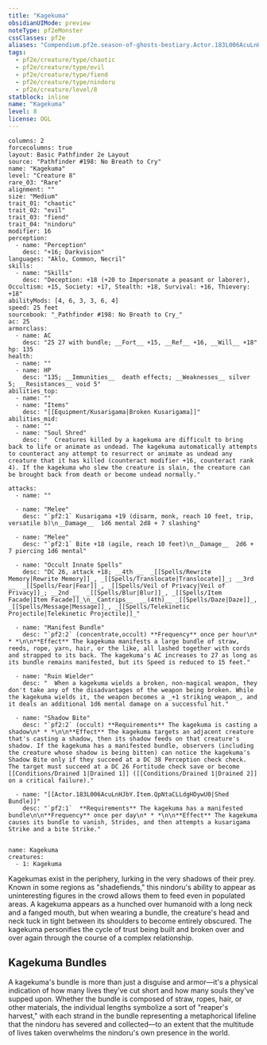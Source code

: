 ```yaml
---
title: "Kagekuma"
obsidianUIMode: preview
noteType: pf2eMonster
cssClasses: pf2e
aliases: "Compendium.pf2e.season-of-ghosts-bestiary.Actor.183L006AcuLnHJbY" 
tags:
  - pf2e/creature/type/chaotic
  - pf2e/creature/type/evil
  - pf2e/creature/type/fiend
  - pf2e/creature/type/nindoru
  - pf2e/creature/level/8
statblock: inline
name: "Kagekuma"
level: 8
license: OGL
---
```


```statblock
columns: 2
forcecolumns: true
layout: Basic Pathfinder 2e Layout
source: "Pathfinder #198: No Breath to Cry"
name: "Kagekuma"
level: "Creature 8"
rare_03: "Rare"
alignment: ""
size: "Medium"
trait_01: "chaotic"
trait_02: "evil"
trait_03: "fiend"
trait_04: "nindoru"
modifier: 16
perception:
  - name: "Perception"
    desc: "+16; Darkvision"
languages: "Aklo, Common, Necril"
skills:
  - name: "Skills"
    desc: "Deception: +18 (+20 to Impersonate a peasant or laborer), Occultism: +15, Society: +17, Stealth: +18, Survival: +16, Thievery: +18"
abilityMods: [4, 6, 3, 3, 6, 4]
speed: 25 feet
sourcebook: "_Pathfinder #198: No Breath to Cry_"
ac: 25
armorclass:
  - name: AC
    desc: "25 27 with bundle; __Fort__ +15, __Ref__ +16, __Will__ +18"
hp: 135
health:
  - name: ""
  - name: HP
    desc: "135; __Immunities__  death effects; __Weaknesses__ silver 5; __Resistances__ void 5"
abilities_top:
  - name: ""
  - name: "Items"
    desc: "[[Equipment/Kusarigama|Broken Kusarigama]]"
abilities_mid:
  - name: ""
  - name: "Soul Shred"
    desc: "  Creatures killed by a kagekuma are difficult to bring back to life or animate as undead. The kagekuma automatically attempts to counteract any attempt to resurrect or animate as undead any creature that it has killed (counteract modifier +16, counteract rank 4). If the kagekuma who slew the creature is slain, the creature can be brought back from death or become undead normally."

attacks:
  - name: ""

  - name: "Melee"
    desc: "`pf2:1` Kusarigama +19 (disarm, monk, reach 10 feet, trip, versatile b)\n__Damage__  1d6 mental 2d8 + 7 slashing"

  - name: "Melee"
    desc: "`pf2:1` Bite +18 (agile, reach 10 feet)\n__Damage__  2d6 + 7 piercing 1d6 mental"

  - name: "Occult Innate Spells"
    desc: "DC 26, attack +18; __4th __  _[[Spells/Rewrite Memory|Rewrite Memory]]_, _[[Spells/Translocate|Translocate]]_; __3rd __  _[[Spells/Fear|Fear]]_, _[[Spells/Veil of Privacy|Veil of Privacy]]_; __2nd __  _[[Spells/Blur|Blur]]_, _[[Spells/Item Facade|Item Facade]]_\n__Cantrips__  __(4th)__ _[[Spells/Daze|Daze]]_, _[[Spells/Message|Message]]_, _[[Spells/Telekinetic Projectile|Telekinetic Projectile]]_"

  - name: "Manifest Bundle"
    desc: "`pf2:2` (concentrate,occult) **Frequency** once per hour\n* * *\n\n**Effect** The kagekuma manifests a large bundle of straw, reeds, rope, yarn, hair, or the like, all lashed together with cords and strapped to its back. The kagekuma's AC increases to 27 as long as its bundle remains manifested, but its Speed is reduced to 15 feet."

  - name: "Ruin Wielder"
    desc: "  When a kagekuma wields a broken, non-magical weapon, they don't take any of the disadvantages of the weapon being broken. While the kagekuma wields it, the weapon becomes a _+1 striking weapon_, and it deals an additional 1d6 mental damage on a successful hit."

  - name: "Shadow Bite"
    desc: "`pf2:2` (occult) **Requirements** The kagekuma is casting a shadow\n* * *\n\n**Effect** The kagekuma targets an adjacent creature that's casting a shadow, then its shadow feeds on that creature's shadow. If the kagekuma has a manifested bundle, observers (including the creature whose shadow is being bitten) can notice the kagekuma's Shadow Bite only if they succeed at a DC 38 Perception check check. The target must succeed at a DC 26 Fortitude check save or become [[Conditions/Drained 1|Drained 1]] ([[Conditions/Drained 1|Drained 2]] on a critical failure)."

  - name: "[[Actor.183L006AcuLnHJbY.Item.QpNtaCLLdgHDywU0|Shed Bundle]]"
    desc: "`pf2:1`  **Requirements** The kagekuma has a manifested bundle\n\n**Frequency** once per day\n* * *\n\n**Effect** The kagekuma causes its bundle to vanish, Strides, and then attempts a kusarigama Strike and a bite Strike."
 
```

```encounter-table
name: Kagekuma
creatures:
  - 1: Kagekuma
```



Kagekumas exist in the periphery, lurking in the very shadows of their prey. Known in some regions as "shadefiends," this nindoru's ability to appear as uninteresting figures in the crowd allows them to feed even in populated areas. A kagekuma appears as a hunched over humanoid with a long neck and a fanged mouth, but when wearing a bundle, the creature's head and neck tuck in tight between its shoulders to become entirely obscured. The kagekuma personifies the cycle of trust being built and broken over and over again through the course of a complex relationship.

## Kagekuma Bundles

A kagekuma's bundle is more than just a disguise and armor—it's a physical indication of how many lives they've cut short and how many souls they've supped upon. Whether the bundle is composed of straw, ropes, hair, or other materials, the individual lengths symbolize a sort of "reaper's harvest," with each strand in the bundle representing a metaphorical lifeline that the nindoru has severed and collected—to an extent that the multitude of lives taken overwhelms the nindoru's own presence in the world.
